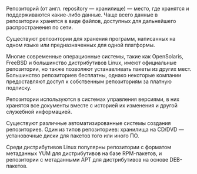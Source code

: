 Репозиторий (от англ. repository — хранилище) — место, где хранятся и поддерживаются какие-либо данные. Чаще всего данные в репозитории хранятся в виде файлов, доступных для дальнейшего распространения по сети.

Существуют репозитории для хранения программ, написанных на одном языке или предназначенных для одной платформы.

Многие современные операционные системы, такие как OpenSolaris, FreeBSD и большинство дистрибутивов Linux, имеют официальные репозитории, но также позволяют устанавливать пакеты из других мест. Большинство репозиториев бесплатны, однако некоторые компании предоставляют доступ к собственным репозиториям за платную подписку.

Репозитории используются в системах управления версиями, в них хранятся все документы вместе с историей их изменения и другой служебной информацией.

Существуют различные автоматизированные системы создания репозиториев. Один из типов репозиториев: хранилища на CD/DVD — установочные диски для пакетов того или иного ПО.

Среди дистрибутивов Linux популярны репозитории с форматом метаданных YUM для дистрибутивов на базе RPM-пакетов, и репозитории с метаданными APT для дистрибутивов на основе DEB-пакетов.
